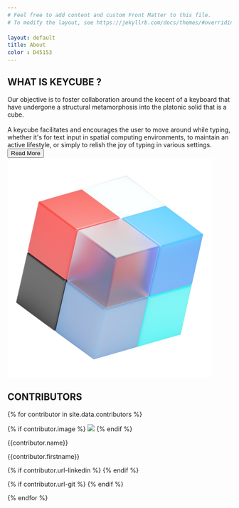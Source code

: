 ```yaml
---
# Feel free to add content and custom Front Matter to this file.
# To modify the layout, see https://jekyllrb.com/docs/themes/#overriding-theme-defaults

layout: default
title: About
color : D45153
---
```

<section>
<div class="page-content">
	<div class="presentation-content">
		<div>
		<div class="text-content">
			<h2><i class="fa-solid fa-square" style="color: #{{ page.color }}"></i> WHAT IS KEYCUBE ?</h2>
			Our objective is to foster collaboration around the kecent of a keyboard that have undergone a structural metamorphosis into the platonic solid that is a cube.
			<br>
			<br>
			A keycube facilitates and encourages the user to move around while typing, whether it's for text input in spatial computing environments, to maintain an active lifestyle, or simply to relish the joy of typing in various settings.
		</div>
		<button class="button-white" style="color: #{{ page.color }}">Read More</button>
		</div>
		<img src="./assets/img/cube.png">
	</div>



<div class="contributor-content">
<h2><i class="fa-solid fa-square" style="color: #{{ page.color }}"></i> CONTRIBUTORS</h2>

<div class="contributor-container">



{% for contributor in site.data.contributors %}



<div class="contributor">

{% if contributor.image %}
<img class="contributor-image" src="{{contributor.image}}"/>
{% endif %}

<p class="contributor-name">{{contributor.name}}</p>
<p class="contributor-firstname">{{contributor.firstname}}</p>

<div class="contributor-network">

{% if contributor.url-linkedin %}
<a href="{{ contributor.url-linkedin }}" target="_blank">
<i class="fa-brands fa-linkedin fa-2x picto " style="color: #{{page.color}}"></i></a>
{% endif %}

{% if contributor.url-git %}
<a href="{{ contributor.url-git }}" target="_blank"><i class="fa-brands fa-github fa-2x picto" style="color: #{{page.color}}"></i></a>
{% endif %}


</div>

</div>
{% endfor %}			

</div>

</div>
</div>







</section> 
  
